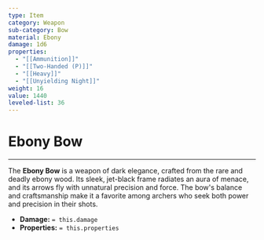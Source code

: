 ```yaml
---
type: Item
category: Weapon
sub-category: Bow
material: Ebony
damage: 1d6
properties:
  - "[[Ammunition]]"
  - "[[Two-Handed (P)]]"
  - "[[Heavy]]"
  - "[[Unyielding Night]]"
weight: 16
value: 1440
leveled-list: 36
---
```

# Ebony Bow
---
The **Ebony Bow** is a weapon of dark elegance, crafted from the rare and deadly ebony wood. Its sleek, jet-black frame radiates an aura of menace, and its arrows fly with unnatural precision and force. The bow's balance and craftsmanship make it a favorite among archers who seek both power and precision in their shots.

- **Damage:** `= this.damage`
- **Properties:** `= this.properties`